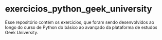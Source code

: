 # exercicios_python_geek_university

Esse repositório contém os exercícios, que foram sendo desenvolvidos ao longo do curso de 
Python do básico ao avançado da plataforma de estudos Geek University.
